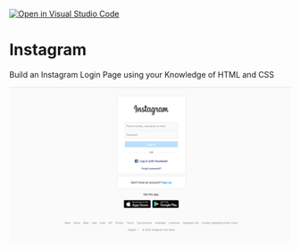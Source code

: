 [![Open in Visual Studio Code](https://classroom.github.com/assets/open-in-vscode-c66648af7eb3fe8bc4f294546bfd86ef473780cde1dea487d3c4ff354943c9ae.svg)](https://classroom.github.com/online_ide?assignment_repo_id=8492712&assignment_repo_type=AssignmentRepo)
# Instagram

Build an Instagram Login Page using your Knowledge of HTML and CSS

![Instagram Login Page](instagram.png)

